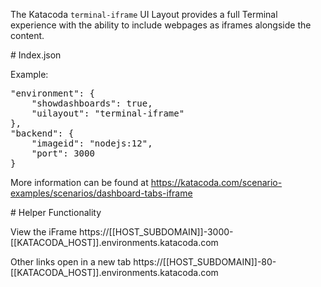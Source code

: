The Katacoda `terminal-iframe` UI Layout provides a full Terminal experience with the ability to include webpages as iframes alongside the content.

# Index.json

Example:

<pre>
"environment": {
    "showdashboards": true,
    "uilayout": "terminal-iframe"
},
"backend": {
    "imageid": "nodejs:12",
    "port": 3000
}
</pre>

More information can be found at https://katacoda.com/scenario-examples/scenarios/dashboard-tabs-iframe

# Helper Functionality

View the iFrame https://[[HOST_SUBDOMAIN]]-3000-[[KATACODA_HOST]].environments.katacoda.com

Other links open in a new tab https://[[HOST_SUBDOMAIN]]-80-[[KATACODA_HOST]].environments.katacoda.com
